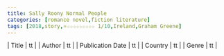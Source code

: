 ```yaml
---
title: Sally Roony Normal People
categories: [romance novel,fiction literature]
tags: [2018,story,⭐☆☆☆☆☆☆☆☆☆ 1/10,Ireland,Graham Greene]
---
```

        
| Title | tt |
| Author | tt  |
| Publication Date | tt   |
| Country | tt |
| Genre | tt  |
        